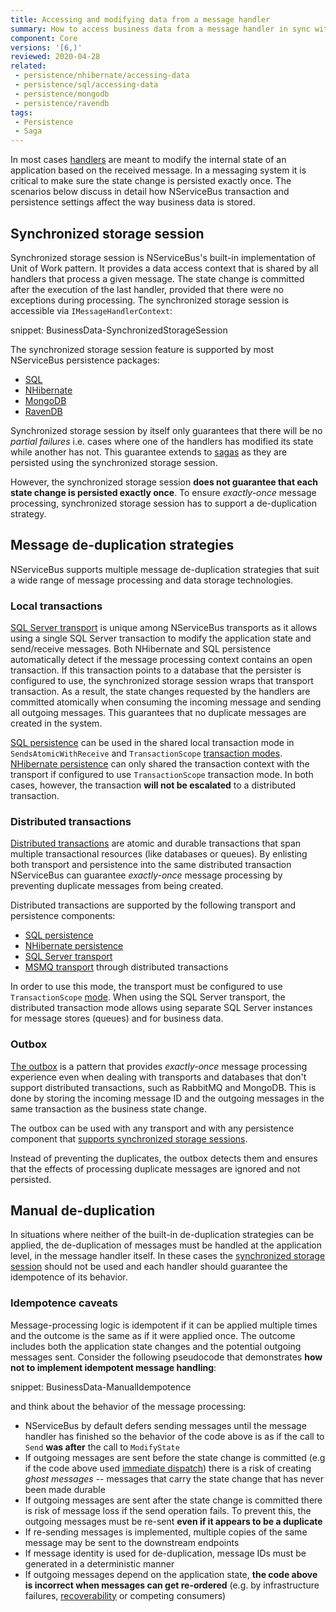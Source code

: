 ```yaml
---
title: Accessing and modifying data from a message handler
summary: How to access business data from a message handler in sync with message consumption and modifications to NServiceBus-controlled data.
component: Core
versions: '[6,)'
reviewed: 2020-04-28
related:
 - persistence/nhibernate/accessing-data
 - persistence/sql/accessing-data
 - persistence/mongodb
 - persistence/ravendb
tags:
 - Persistence
 - Saga
---
```


In most cases [handlers](/nservicebus/handlers/) are meant to modify the internal state of an application based on the received message. In a messaging system it is critical to make sure the state change is persisted exactly once. The scenarios below discuss in detail how NServiceBus transaction and persistence settings affect the way business data is stored.


## Synchronized storage session

Synchronized storage session is NServiceBus's built-in implementation of Unit of Work pattern. It provides a data access context that is shared by all handlers that process a given message. The state change is committed after the execution of the last handler, provided that there were no exceptions during processing. The synchronized storage session is accessible via `IMessageHandlerContext`:

snippet: BusinessData-SynchronizedStorageSession

The synchronized storage session feature is supported by most NServiceBus persistence packages:
 - [SQL](/persistence/sql/accessing-data.md)
 - [NHibernate](/persistence/nhibernate/accessing-data.md)
 - [MongoDB](/persistence/mongodb/#transactions-shared-transactions)
 - [RavenDB](/persistence/ravendb/#shared-session)

Synchronized storage session by itself only guarantees that there will be no *partial failures* i.e. cases where one of the handlers has modified its state while another has not. This guarantee extends to [sagas](/nservicebus/sagas/) as they are persisted using the synchronized storage session.

However, the synchronized storage session **does not guarantee that each state change is persisted exactly once**. To ensure *exactly-once* message processing, synchronized storage session has to support a de-duplication strategy.


## Message de-duplication strategies

NServiceBus supports multiple message de-duplication strategies that suit a wide range of message processing and data storage technologies. 


### Local transactions

[SQL Server transport](/transports/sql) is unique among NServiceBus transports as it allows using a single SQL Server transaction to modify the application state and send/receive messages. Both NHibernate and SQL persistence automatically detect if the message processing context contains an open transaction. If this transaction points to a database that the persister is configured to use, the synchronized storage session wraps that transport transaction. As a result, the state changes requested by the handlers are committed atomically when consuming the incoming message and sending all outgoing messages. This guarantees that no duplicate messages are created in the system.

[SQL persistence](/persistence/sql/accessing-data.md) can be used in the shared local transaction mode in `SendsAtomicWithReceive` and `TransactionScope` [transaction modes](/transports/transactions.md). [NHibernate persistence](/persistence/nhibernate) can only shared the transaction context with the transport if configured to use `TransactionScope` transaction mode. In both cases, however, the transaction **will not be escalated** to a distributed transaction.


### Distributed transactions

[Distributed transactions](/transports/transactions.md#transactions-transaction-scope-distributed-transaction) are atomic and durable transactions that span multiple transactional resources (like databases or queues). By enlisting both transport and persistence into the same distributed transaction NServiceBus can guarantee *exactly-once* message processing by preventing duplicate messages from being created.

Distributed transactions are supported by the following transport and persistence components:
 - [SQL persistence](/persistence/sql)
 - [NHibernate persistence](/persistence/nhibernate)
 - [SQL Server transport](/transports/sql)
 - [MSMQ transport](/transports/msmq/) through distributed transactions

In order to use this mode, the transport must be configured to use `TransactionScope` [mode](/transports/transactions.md). When using the SQL Server transport, the distributed transaction mode allows using separate SQL Server instances for message stores (queues) and for business data.


### Outbox

[The outbox](/nservicebus/outbox) is a pattern that provides *exactly-once* message processing experience even when dealing with transports and databases that don't support distributed transactions, such as RabbitMQ and MongoDB. This is done by storing the incoming message ID and the outgoing messages in the same transaction as the business state change.

The outbox can be used with any transport and with any persistence component that [supports synchronized storage sessions](#synchronized-storage-session).

Instead of preventing the duplicates, the outbox detects them and ensures that the effects of processing duplicate messages are ignored and not persisted.


## Manual de-duplication

In situations where neither of the built-in de-duplication strategies can be applied, the de-duplication of messages must be handled at the application level, in the message handler itself. In these cases the [synchronized storage session](#synchronized-storage-session) should not be used and each handler should guarantee the idempotence of its behavior.

### Idempotence caveats

Message-processing logic is idempotent if it can be applied multiple times and the outcome is the same as if it were applied once. The outcome includes both the application state changes and the potential outgoing messages sent. Consider the following pseudocode that demonstrates **how not to implement idempotent message handling**:

snippet: BusinessData-ManualIdempotence

and think about the behavior of the message processing:

 - NServiceBus by default defers sending messages until the message handler has finished so the behavior of the code above is as if the call to `Send` **was after** the call to `ModifyState`
 - If outgoing messages are sent before the state change is committed (e.g if the code above used [immediate dispatch](/nservicebus/messaging/send-a-message.md#dispatching-a-message-immediately)) there is a risk of creating *ghost messages* -- messages that carry the state change that has never been made durable
 - If outgoing messages are sent after the state change is committed there is risk of message loss if the send operation fails. To prevent this, the outgoing messages must be re-sent **even if it appears to be a duplicate**
 - If re-sending messages is implemented, multiple copies of the same message may be sent to the downstream endpoints  
 - If message identity is used for de-duplication, message IDs must be generated in a deterministic manner
 - If outgoing messages depend on the application state, **the code above is incorrect when messages can get re-ordered** (e.g. by infrastructure failures, [recoverability](/nservicebus/recoverability) or competing consumers)

